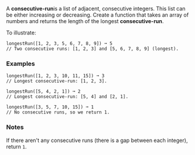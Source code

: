 A **consecutive-run**is a list of adjacent, consecutive integers. This list can be either increasing or decreasing. Create a function that takes an array of numbers and returns the length of the longest **consecutive-run**.

To illustrate:

    longestRun([1, 2, 3, 5, 6, 7, 8, 9]) ➞ 5
    // Two consecutive runs: [1, 2, 3] and [5, 6, 7, 8, 9] (longest).


### Examples ###
    longestRun([1, 2, 3, 10, 11, 15]) ➞ 3
    // Longest consecutive-run: [1, 2, 3].

    longestRun([5, 4, 2, 1]) ➞ 2
    // Longest consecutive-run: [5, 4] and [2, 1].

    longestRun([3, 5, 7, 10, 15]) ➞ 1
    // No consecutive runs, so we return 1.


### Notes ###
If there aren't any consecutive runs (there is a gap between each integer), return `1`.